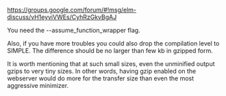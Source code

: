 https://groups.google.com/forum/#!msg/elm-discuss/vH1eyviVWEs/CyhRzGkvBgAJ

You need the --assume_function_wrapper flag. 

Also, if you have more troubles you could also drop the compilation level to SIMPLE. The difference should be no larger than few kb in gzipped form. 

It is worth mentioning that at such small sizes, even the unminified output gzips to very tiny sizes. 
In other words, having gzip enabled on the webserver would do more for the transfer size than even the most aggressive minimizer. 

